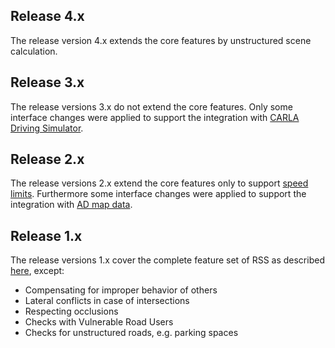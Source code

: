 ## Release 4.x

The release version 4.x extends the core features by unstructured scene calculation. 

## Release 3.x

The release versions 3.x do not extend the core features. Only some interface changes were applied to support the integration with [CARLA Driving Simulator](https://github.com/carla-simulator/carla/blob/master/Docs/adv_rss.md).

## Release 2.x

The release versions 2.x extend the core features only to support [speed limits](../ad_rss_map_integration/ConstructRSSScenes.md#considerspeedlimits).
Furthermore some interface changes were applied to support the integration with [AD map data](../ad_rss_map_integration/Main.md#introduction).

## Release 1.x

The release versions 1.x cover the complete feature set of RSS as described [here](https://arxiv.org/abs/1708.06374),
except:

* Compensating for improper behavior of others
* Lateral conflicts in case of intersections
* Respecting occlusions
* Checks with Vulnerable Road Users
* Checks for unstructured roads, e.g. parking spaces